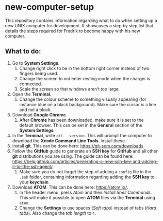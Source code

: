 # new-computer-setup
This repository contains information regarding what to do when setting up a new UNIX computer for development. It showcases a step by step list that details the steps required for Fredrik to become happy with his new computer.

## What to do:

1. Go to **System Settings**.
    1. Change right click to be in the bottom right corner instead of two fingers being used.
    2. Change the screen to not enter resting mode when the charger is connected.
    3. Scale the screen so that windows aren't too large.
2. Open the **Terminal**.
    1. Change the colour scheme to something visually appealing (for instance blue on a black background). Make sure the cursor is a line and not a block.
3. Download **Google Chrome**.
    1. After **Chrome** has been downloaded, make sure it is set to the default browser. This can be set in the **General** section of the **System Settings**.
4. In the **Terminal**, write `git --version`. This will prompt the computer to download the **Xcode Command Line Tools**. Install these.
5. Install **git**. This can be done here: https://git-scm.com/downloads.
6. Follow the **GitHub** guide to generate an **SSH key** for **GitHub** and all other **git** distributions you are using. The guide can be found here: https://help.github.com/articles/generating-a-new-ssh-key-and-adding-it-to-the-ssh-agent/.
    1. Make sure you do not forget the step of adding a `config` file in the `.ssh` folder, containing information regarding adding the **SSH key** to your **keychain**.
7. Download **ATOM**. This can be done here: https://atom.io/.
    1. In the header menu, press *Atom* and then *Install Shell Commands*. This will make it possible to open **ATOM** files via the **Terminal** using `atom`.
    2. Change the **Settings** to use spaces (*Soft tabs*) instead of tabs (*Hard tabs*). Also change the *tab length* to `4`.
